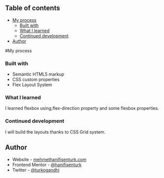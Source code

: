 ## Table of contents


  
- [My process](#my-process)
  - [Built with](#built-with)
  - [What I learned](#what-i-learned)
  - [Continued development](#continued-development)
- [Author](#author)



#My process

### Built with

- Semantic HTML5 markup
- CSS custom properties
- Flex Layout System


### What I learned

I learned flexbox using,flex-direction property and some flexbox properties.




### Continued development

I will build the layouts thanks to CSS Grid system.




## Author

- Website - [mehmethanifisenturk.com](http://www.mehmethanifisenturk.com)
- Frontend Mentor - [@hanifisenturk](https://www.frontendmentor.io/profile/hanifisenturk)
- Twitter - [@turkogandhi](https://www.twitter.com/turkogandhi)




